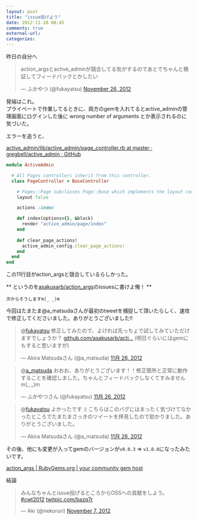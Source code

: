 ```yaml
---
layout: post
title: "issue投げよう"
date: 2012-11-28 00:45
comments: true
external-url: 
categories: 
---
```


昨日の自分へ


<blockquote class="twitter-tweet"><p>action_argsとactive_adminが競合してる気がするのであとでちゃんと検証してフィードバックとかしたい</p>&mdash; ふかやつ (@fukayatsu) <a href="https://twitter.com/fukayatsu/status/273063544042450944" data-datetime="2012-11-26T13:59:56+00:00">November 26, 2012</a></blockquote>
<script src="//platform.twitter.com/widgets.js" charset="utf-8"></script>

発端はこれ。  
プライベートで作業してるときに、両方のgemを入れてるとactive_adminの管理画面にログインした後に
    wrong number of arguments
とか表示されるのに気づいた。

エラーを追うと、

[active_admin/lib/active_admin/page_controller.rb at master · gregbell/active_admin · GitHub](https://github.com/gregbell/active_admin/blob/eea827a3cfd4c4bab3c3171efaa1d91bf6cb836b/lib/active_admin/page_controller.rb)
```ruby
module ActiveAdmin

  # All Pages controllers inherit from this controller.
  class PageController < BaseController

    # Pages::Page subclasses Page::Base which implements the layout code
    layout false

    actions :index

    def index(options={}, &block)
      render "active_admin/page/index"
    end
    
    def clear_page_actions!
      active_admin_config.clear_page_actions!
    end
  end
end
```
この11行目がaction_argsと競合しているらしかった。  

** というのを[asakusarb/action_args](https://github.com/asakusarb/action_args)のissuesに書けよ俺！ **

`次からそうしますm(_ _)m`

今回はたまたま@a_matsudaさんが最初のtweetを捕捉して頂いたらしく、速攻で修正してくださいました。ありがとうございました!!

<blockquote class="twitter-tweet" data-in-reply-to="273063544042450944" lang="ja"><p>@<a href="https://twitter.com/fukayatsu">fukayatsu</a> 修正してみたので、よければ先っちょで試してみていただけますでしょうか？ <a href="https://t.co/PoleOzgR" title="https://github.com/asakusarb/action_args">github.com/asakusarb/acti…</a> (明日ぐらいにはgemにもすると思いますが)</p>&mdash; Akira Matsudaさん (@a_matsuda) <a href="https://twitter.com/a_matsuda/status/273106258373001217" data-datetime="2012-11-26T16:49:40+00:00">11月 26, 2012</a></blockquote>
<script src="//platform.twitter.com/widgets.js" charset="utf-8"></script>

<blockquote class="twitter-tweet" data-in-reply-to="273106258373001217" lang="ja"><p>@<a href="https://twitter.com/a_matsuda">a_matsuda</a> おおお、ありがとうございます！！修正箇所と正常に動作することを確認しました。ちゃんとフィードバックしなくてすみませんm(_ _)m</p>&mdash; ふかやつさん (@fukayatsu) <a href="https://twitter.com/fukayatsu/status/273207043026976768" data-datetime="2012-11-26T23:30:09+00:00">11月 26, 2012</a></blockquote>
<script src="//platform.twitter.com/widgets.js" charset="utf-8"></script>


<blockquote class="twitter-tweet" data-in-reply-to="273207043026976768" lang="ja"><p>@<a href="https://twitter.com/fukayatsu">fukayatsu</a> よかったです :) こちらはこのバグにはまったく気づけてなかったところでたまたまさっきのツイートを拝見したので助かりました。ありがとうございました。</p>&mdash; Akira Matsudaさん (@a_matsuda) <a href="https://twitter.com/a_matsuda/status/273214068368744449" data-datetime="2012-11-26T23:58:04+00:00">11月 26, 2012</a></blockquote>
<script src="//platform.twitter.com/widgets.js" charset="utf-8"></script>


その後、他にも変更が入ってgemのバージョンが`v0.0.3` => `v1.0.0`になったみたいです。

[action_args | RubyGems.org | your community gem host](http://rubygems.org/gems/action_args)


結論



<blockquote class="twitter-tweet"><p>みんなちゃんとissue投げるところからOSSへの貢献をしよう。 <a href="https://twitter.com/search/%23cwt2012">#cwt2012</a> <a href="http://t.co/j6j0dz59" title="http://twitpic.com/bazq7r">twitpic.com/bazq7r</a></p>&mdash; Aki (@nekoruri) <a href="https://twitter.com/nekoruri/status/266028240777388032" data-datetime="2012-11-07T04:04:09+00:00">November 7, 2012</a></blockquote>
<script src="//platform.twitter.com/widgets.js" charset="utf-8"></script>